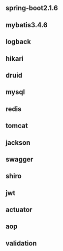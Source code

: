 ## spring-boot2.1.6
## mybatis3.4.6
## logback
## hikari
## druid
## mysql
## redis
## tomcat
## jackson
## swagger
## shiro
## jwt
## actuator
## aop
## validation